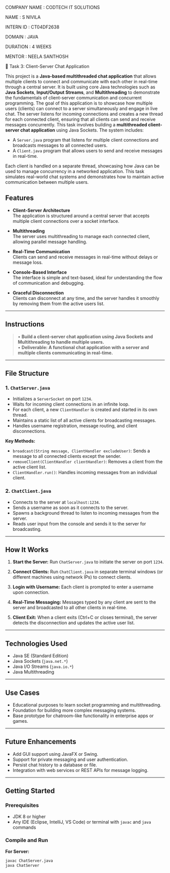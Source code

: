 COMPANY NAME : CODTECH IT SOLUTIONS

NAME : S NIVILA

INTERN ID : CT04DF2638

DOMAIN : JAVA

DURATION : 4 WEEKS

MENTOR : NEELA SANTHOSH

📡 Task 3: Client-Server Chat Application

This project is a **Java-based multithreaded chat application** that allows multiple clients to connect and communicate with each other in real-time through a central server. It is built using core Java technologies such as **Java Sockets**, **Input/Output Streams**, and **Multithreading** to demonstrate the fundamentals of client-server communication and concurrent programming.
The goal of this application is to showcase how multiple users (clients) can connect to a server simultaneously and engage in live chat. The server listens for incoming connections and creates a new thread for each connected client, ensuring that all clients can send and receive messages concurrently.
This task involves building a **multithreaded client-server chat application** using Java Sockets. The system includes:

- A `Server.java` program that listens for multiple client connections and broadcasts messages to all connected users.
- A `Client.java` program that allows users to send and receive messages in real-time.

Each client is handled on a separate thread, showcasing how Java can be used to manage concurrency in a networked application. This task simulates real-world chat systems and demonstrates how to maintain active communication between multiple users.

## Features

-  **Client-Server Architecture**  
  The application is structured around a central server that accepts multiple client connections over a socket interface.

-  **Multithreading**  
  The server uses multithreading to manage each connected client, allowing parallel message handling.

-  **Real-Time Communication**  
  Clients can send and receive messages in real-time without delays or message loss.

-  **Console-Based Interface**  
  The interface is simple and text-based, ideal for understanding the flow of communication and debugging.

-  **Graceful Disconnection**  
  Clients can disconnect at any time, and the server handles it smoothly by removing them from the active users list.

---

## Instructions

> • **Build a client-server chat application using Java Sockets and Multithreading to handle multiple users.**  
> • **Deliverable: A functional chat application with a server and multiple clients communicating in real-time.**

---

## File Structure

### 1. `ChatServer.java`

- Initializes a `ServerSocket` on port `1234`.
- Waits for incoming client connections in an infinite loop.
- For each client, a new `ClientHandler` is created and started in its own thread.
- Maintains a static list of all active clients for broadcasting messages.
- Handles username registration, message routing, and client disconnections.

**Key Methods:**

- `broadcast(String message, ClientHandler excludeUser)`: Sends a message to all connected clients except the sender.
- `removeClient(ClientHandler clientHandler)`: Removes a client from the active client list.
- `ClientHandler.run()`: Handles incoming messages from an individual client.

### 2. `ChatClient.java`

- Connects to the server at `localhost:1234`.
- Sends a username as soon as it connects to the server.
- Spawns a background thread to listen to incoming messages from the server.
- Reads user input from the console and sends it to the server for broadcasting.

---

## How It Works

1. **Start the Server:**
   Run `ChatServer.java` to initiate the server on port `1234`.

2. **Connect Clients:**
   Run `ChatClient.java` in separate terminal windows (or different machines using network IPs) to connect clients.

3. **Login with Username:**
   Each client is prompted to enter a username upon connection.

4. **Real-Time Messaging:**
   Messages typed by any client are sent to the server and broadcasted to all other clients in real-time.

5. **Client Exit:**
   When a client exits (Ctrl+C or closes terminal), the server detects the disconnection and updates the active user list.

---

## Technologies Used

- Java SE (Standard Edition)
- Java Sockets (`java.net.*`)
- Java I/O Streams (`java.io.*`)
- Java Multithreading

---

## Use Cases

- Educational purposes to learn socket programming and multithreading.
- Foundation for building more complex messaging systems.
- Base prototype for chatroom-like functionality in enterprise apps or games.

---

## Future Enhancements

- Add GUI support using JavaFX or Swing.
- Support for private messaging and user authentication.
- Persist chat history to a database or file.
- Integration with web services or REST APIs for message logging.

---

## Getting Started

### Prerequisites

- JDK 8 or higher
- Any IDE (Eclipse, IntelliJ, VS Code) or terminal with `javac` and `java` commands

### Compile and Run

**For Server:**
```bash
javac ChatServer.java
java ChatServer
